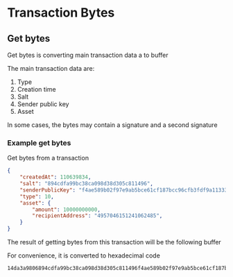 # Transaction Bytes

## Get bytes

Get bytes is converting main transaction data a to buffer

The main transaction data are:

1. Type
2. Creation time
3. Salt
4. Sender public key
5. Asset

In some cases, the bytes may contain a signature and a second signature

### Example get bytes

Get bytes from a transaction

```json
{
    "createdAt": 110639834,
    "salt": "894cdfa99bc38ca098d38d305c811496",
    "senderPublicKey": "f4ae589b02f97e9ab5bce61cf187bcc96cfb3fdf9a11333703a682b7d47c8dc2",
    "type": 10,
    "asset": {
        "amount": 10000000000,
        "recipientAddress": "4957046151241062485",
    }
}
```

The result of getting bytes from this transaction will be the following buffer

For convenience, it is converted to hexadecimal code

```text
14da3a9806894cdfa99bc38ca098d38d305c811496f4ae589b02f97e9ab5bce61cf187bcc96cfb3fdf9a11333703a682b7d47c8dc21aa981869d400a578c11c6dd0d65fa89a21557db44e5d876dcd0cc461db1bfd2
```
